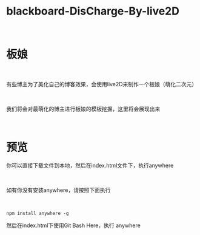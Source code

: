 # blackboard-DisCharge-By-live2D

<br>

# 板娘

<br>

有些博主为了美化自己的博客效果，会使用live2D来制作一个板娘（萌化二次元）

<br>

我们将会对最萌化的博主进行板娘的模板挖掘，这里将会展现出来

<br>

# 预览


你可以直接下载文件到本地，然后在index.html文件下，执行anywhere

<br>

如有你没有安装anywhere，请按照下面执行

<br>


```
npm install anywhere -g
```

然后在index.html下使用Git Bash Here，执行 anywhere
